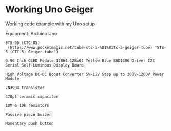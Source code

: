 # Working Uno Geiger
 Working code example with my Uno setup

Equipment:
    Arduino Uno

    STS-05 (CTC-05)
     (https://www.pocketmagic.net/tube-sts-5-%D1%81tc-5-geiger-tube) "STS-5 (СTC-5) Geiger tube")

    0.96 Inch OLED Module 12864 128x64 Yellow Blue SSD1306 Driver I2C Serial Self-Luminous Display Board

    High Voltage DC-DC Boost Converter 5V-12V Step up to 300V-1200V Power Module

    2N3904 transistor

    470pf ceramic capacitor

    10M & 10k resistors

    Passive piezo buzzer

    Momentary push button
